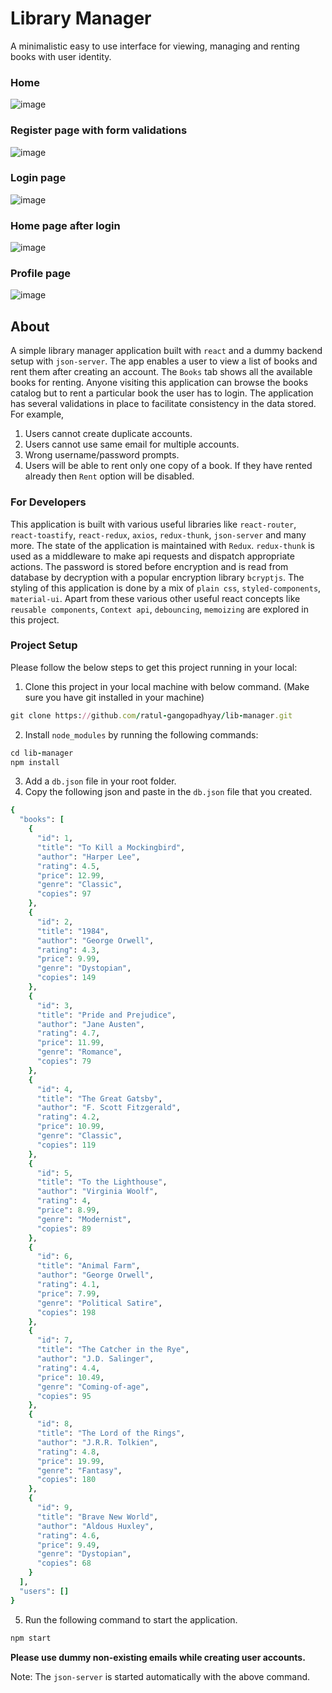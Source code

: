 # Library Manager
A minimalistic easy to use interface for viewing, managing and renting books with user identity.
### Home
![image](https://github.com/ratul-gangopadhyay/lib-manager/assets/111196705/968e9695-3b92-43ef-9e36-007658fda308)
### Register page with form validations
![image](https://github.com/ratul-gangopadhyay/lib-manager/assets/111196705/84e484c8-a012-4ce2-9ff4-64196d71810e)
### Login page
![image](https://github.com/ratul-gangopadhyay/lib-manager/assets/111196705/3f3bc514-4204-4ddc-9c4a-a2c110eae9cc)
### Home page after login
![image](https://github.com/ratul-gangopadhyay/lib-manager/assets/111196705/7d42872c-d3f0-45f3-a83e-a5c190834189)
### Profile page
![image](https://github.com/ratul-gangopadhyay/lib-manager/assets/111196705/f6b3fb62-5939-49a4-8701-6d540ed370d2)

## About
A simple library manager application built with `react` and a dummy backend setup with `json-server`. The app enables a user to view a list of books and rent them after creating an account. The `Books` tab shows all the available books for renting. Anyone visiting this application can browse the books catalog but to rent a particular book the user has to login. The application has several validations in place to facilitate consistency in the data stored.
For example,
1. Users cannot create duplicate accounts.
2. Users cannot use same email for multiple accounts.
3. Wrong username/password prompts.
4. Users will be able to rent only one copy of a book. If they have rented already then `Rent` option will be disabled.

### For Developers
This application is built with various useful libraries like `react-router`, `react-toastify`, `react-redux`, `axios`, `redux-thunk`, `json-server` and many more. The state of the application is maintained with `Redux`. `redux-thunk` is used as a middleware to make api requests and dispatch appropriate actions. The password is stored before encryption and is read from database by decryption with a popular encryption library `bcryptjs`. The styling of this application is done by a mix of `plain css`, `styled-components`, `material-ui`. Apart from these various other useful react concepts like `reusable components`, `Context api`, `debouncing`, `memoizing` are explored in this project.

### Project Setup
Please follow the below steps to get this project running in your local:
1. Clone this project in your local machine with below command. (Make sure you have git installed in your machine)

```ruby
git clone https://github.com/ratul-gangopadhyay/lib-manager.git
```
2. Install `node_modules` by running the following commands:
```ruby
cd lib-manager
npm install
```

3. Add a `db.json` file in your root folder.
4. Copy the following json and paste in the `db.json` file that you created.

```ruby
{
  "books": [
    {
      "id": 1,
      "title": "To Kill a Mockingbird",
      "author": "Harper Lee",
      "rating": 4.5,
      "price": 12.99,
      "genre": "Classic",
      "copies": 97
    },
    {
      "id": 2,
      "title": "1984",
      "author": "George Orwell",
      "rating": 4.3,
      "price": 9.99,
      "genre": "Dystopian",
      "copies": 149
    },
    {
      "id": 3,
      "title": "Pride and Prejudice",
      "author": "Jane Austen",
      "rating": 4.7,
      "price": 11.99,
      "genre": "Romance",
      "copies": 79
    },
    {
      "id": 4,
      "title": "The Great Gatsby",
      "author": "F. Scott Fitzgerald",
      "rating": 4.2,
      "price": 10.99,
      "genre": "Classic",
      "copies": 119
    },
    {
      "id": 5,
      "title": "To the Lighthouse",
      "author": "Virginia Woolf",
      "rating": 4,
      "price": 8.99,
      "genre": "Modernist",
      "copies": 89
    },
    {
      "id": 6,
      "title": "Animal Farm",
      "author": "George Orwell",
      "rating": 4.1,
      "price": 7.99,
      "genre": "Political Satire",
      "copies": 198
    },
    {
      "id": 7,
      "title": "The Catcher in the Rye",
      "author": "J.D. Salinger",
      "rating": 4.4,
      "price": 10.49,
      "genre": "Coming-of-age",
      "copies": 95
    },
    {
      "id": 8,
      "title": "The Lord of the Rings",
      "author": "J.R.R. Tolkien",
      "rating": 4.8,
      "price": 19.99,
      "genre": "Fantasy",
      "copies": 180
    },
    {
      "id": 9,
      "title": "Brave New World",
      "author": "Aldous Huxley",
      "rating": 4.6,
      "price": 9.49,
      "genre": "Dystopian",
      "copies": 68
    }
  ],
  "users": []
}
```
5. Run the following command to start the application.
```ruby
npm start
```
**Please use dummy non-existing emails while creating user accounts.**

Note: The `json-server` is started automatically with the above command.




